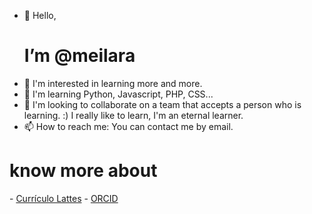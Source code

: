 - 👋 Hello, <h1>I’m @meilara</h1>
- 👀 I'm interested in learning more and more.
- 🌱 I'm learning Python, Javascript, PHP, CSS...
- 💞️ I'm looking to collaborate on a team that accepts a person who is learning. :) I really like to learn, I'm an eternal learner.
- 📫 How to reach me: You can contact me by email.

<h1>know more about</h1>
- <a href="http://lattes.cnpq.br/4607853815795495">Currículo Lattes</a>
- <a href="https://orcid.org/0000-0002-3295-5720">ORCID</a>
<!---
meilara/meilara is a ✨ special ✨ repository because its `README.md` (this file) appears on your GitHub profile.
You can click the Preview link to take a look at your changes.
--->
